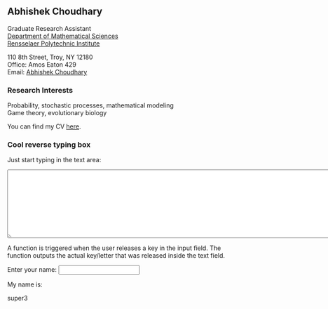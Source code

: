 ## Abhishek Choudhary

Graduate Research Assistant <br />
<a href="https://science.rpi.edu/mathematical-sciences">Department of Mathematical Sciences</a><br />
<a href="http://www.rpi.edu/">Rensselaer Polytechnic Institute</a><br />

110 8th Street, Troy, NY 12180 <br />
Office: Amos Eaton 429 <br />
Email: <a href="mailto:abhi.achoudhary@gmail.com">Abhishek Choudhary</a> <br />

### Research Interests
Probability, stochastic processes, mathematical modeling <br />
Game theory, evolutionary biology <br />

<!-- You can find my CV <a href="http://abhiachoudhary.github.io/docs/CV_Abhishek_Choudhary.pdf">here</a>. <br /> -->
You can find my CV <a href="https://github.com/abhiachoudhary/abhiachoudhary.github.io/raw/master/docs/CV_Abhishek_Choudhary.pdf">here</a>. <br />

<html lang="en">
<head>
  <meta charset="UTF-8">
  <!-- meta name="viewport" content="width=device-width, initial-scale=1.0" -->
  <link rel="stylesheet" href="style.css">
  <!-- title>My Website</title -->
</head>
<body>

<h3>Cool reverse typing box</h3>

<!---using https://stackoverflow.com/questions/7524855/right-to-left-text-html-input -->
<script>
function rtl(element)
{   
    if(element.setSelectionRange){
        element.setSelectionRange(0,0);
    }
}
</script>
Just start typing in the text area:
<!--    <input type="text" name="textbox" style="direction:RTL;" onkeyup="rtl(this);"/>  -->
<textarea id="reverse_text_box" name="reverse_text_box" dir="rtl" rows="10" cols="100" onkeyup="rtl(this);"></textarea>

<p>A function is triggered when the user releases a key in the input field. The function outputs the actual key/letter that was released inside the text field.</p>

Enter your name: <input type="text" id="fname" onkeyup="myFunction()">

<p>My name is: <span id="demo"></span></p>

<script>
function myFunction() {
  var x = document.getElementById("fname").value;
  document.getElementById("demo").innerHTML = x;
}
</script>

super3

</body>
</html>
